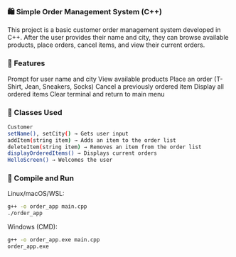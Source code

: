 ### 🛍️ Simple Order Management System (C++)
This project is a basic customer order management system developed in C++. 
After the user provides their name and city, they can browse available products, place orders, cancel items, and view their current orders.

### 🚀 Features
Prompt for user name and city
View available products
Place an order (T-Shirt, Jean, Sneakers, Socks)
Cancel a previously ordered item
Display all ordered items
Clear terminal and return to main menu

### 🧾 Classes Used
```bash
Customer
setName(), setCity() → Gets user input
addItem(string item) → Adds an item to the order list
deleteItem(string item) → Removes an item from the order list
displayOrderedItems() → Displays current orders
HelloScreen() → Welcomes the user
```

### 🔧 Compile and Run
Linux/macOS/WSL:
```bash
g++ -o order_app main.cpp
./order_app
```

Windows (CMD):
```bash
g++ -o order_app.exe main.cpp
order_app.exe
```
